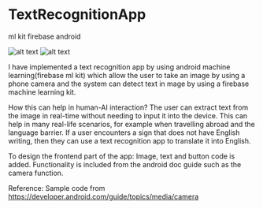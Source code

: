 # TextRecognitionApp
ml kit firebase android

![alt text](https://github.com/raywu1/AIMachineLearning/blob/main/A1.png)
![alt text](https://github.com/raywu1/AIMachineLearning/blob/main/a2.png)


I have implemented a text recognition app by using android machine learning(firebase ml kit) which allow
the user to take an image by using a phone camera and the system can detect text in mage by using a firebase
machine learning kit.


How this can help in human-AI interaction? The user can extract text from the image in real-time without needing to input it into the device. This can help in many real-life scenarios, for example when travelling abroad and the language barrier. If a user encounters a sign that does not have English writing, then they can use a
text recognition app to translate it into English.



To design the frontend part of the app: Image, text and button code is added. Functionality is included from
the android doc guide such as the camera function.


Reference: Sample code from https://developer.android.com/guide/topics/media/camera


